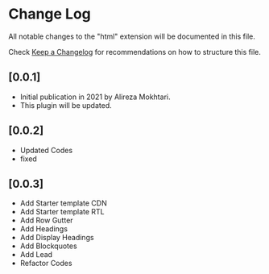 # Change Log

All notable changes to the "html" extension will be documented in this file.

Check [Keep a Changelog](http://keepachangelog.com/) for recommendations on how to structure this file.

## [0.0.1]

- Initial publication in 2021 by Alireza Mokhtari.
- This plugin will be updated.


## [0.0.2]

- Updated Codes
- fixed


## [0.0.3]

- Add Starter template CDN
- Add Starter template RTL
- Add Row Gutter
- Add Headings
- Add Display Headings
- Add Blockquotes
- Add Lead
- Refactor Codes